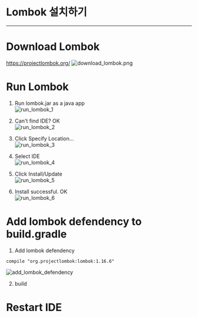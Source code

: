 # Lombok 설치하기
---
# Download Lombok  
https://projectlombok.org/
![download_lombok.png][download_lombok.png]

# Run Lombok  
1. Run lombok.jar as a java app  
![run_lombok_1][run_lombok_1]

2. Can't find IDE?  OK  
![run_lombok_2][run_lombok_2]

3. Click Specify Location...  
![run_lombok_3][run_lombok_3]

4. Select IDE  
![run_lombok_4][run_lombok_4]

5. Click Install/Update  
![run_lombok_5][run_lombok_5]

6. Install successful. OK  
![run_lombok_6][run_lombok_6]

# Add lombok defendency to build.gradle
1. Add lombok defendency  
```
compile "org.projectlombok:lombok:1.16.6"
```
![add_lombok_defendency][add_lombok_defendency]

2. build

# Restart IDE





[download_lombok.png]:https://lh3.googleusercontent.com/5Iua6Ai5k94bO2RSodcE9nciSFeL41Dco4LHxvp6FV2dNY56CW5HTqOloI9Ah_jczlNm-AWkiqsC3xnCMuHGa1tIwGi7iWhCUbjnPl9ulWti35xU8SLKRtkSqdwjG_VhumqhIs0KtuZraI4cZbMUNahYdo-s665MKsM_6DMXDkFH9uFQEVdt5wWHVLb3BnpU9azLhjzZVp6HlzRlbOtCPLbmH5p2bO7d7mtIPiopwDoMjLJr6TURwD6aaO-Db4yqYQL0CPfIf9EHKHPcJYFbzk_I-l6ab94zcl84F7GqQNdyIdCgPThF7-uKk3lB0wGR3MaRzrKz2jOY9-Fr7xnBrsluP0SzZfvSf0Kxuw9B4qDTZdwjpb2rQVjdNQGJ5mLN_pXV6BLsBAGDtLCXl7-wzzpHVQnNeEBlH9RoF7DtYQ-KZ2NGZi-kFUvTKtPFGV2aArH08Aas8Xjj7VlzRjzqRhKpNAjmB2M19Sic2Qa8lni4jY7F15cIFg0Ir39Mqc5hJ47reDz1O2Lojsp7wtNwO-pvj5VlnHzWe86FIgwBC6I_JPZmJfIE3ig6i8zRdfoDWvCp=w858-h795-no
[run_lombok_1]:hhttps://lh3.googleusercontent.com/4a4_CisZ1vAKoaX9Ay8RxnFhyiBMAeK_cMv9-iR2-jqlBU451S1RvFTRlP0XluObXIEeNwNiV6C7F_2o6eO0a1wSS-JM1DgwtTpgRGEn2UKs-0qoQ9mrLD_9bPN7kZZ_YnPNPXzpDJtx1BRdlbuFk2jpkpjWcFWmw72kL7dtHgQiOoNEusai1Jr1lHBi0glUeQa8nXFCwwGBK3PDUOv2GNal1cCMOx0UHWnAhLRlKlEVc3dOl2BTMZY7RFzIYkDrS7_Yi8Wi-qLqeK7JmppWIPvnENkE3KxJNFCUwfW8MiKDKnarlatXLvrD5sZLhePfTxEBeY24-M4g2K3He1yMEfurMNz_rAwRCmnf9hiz87makAGUfK-Mo_ib4EJIHBGcBulV6Ykpd090mwSpCf26enJMWW34pAwy7egVBqQXJq_Guugnz24pCJi_a1CHULuXHKwwwxU96HqboSrLxFR93xq7BrOVkJjpPTkiYKXgZ7yj1nGh58VCazKHbqBK9AcQa2Jy8gI33fW9qhWZss-Vl0ffG0ER-S2bdpkvx8pRxaiHSIEQi85O0bxuS9EIkRDoTENV=w722-h462-no
[run_lombok_2]:https://lh3.googleusercontent.com/I6DmisVMCLOOgue6slhN4rvCNwJecI-EKYOTXdRc7WLzifKBolA-_GMvHCYBDKOTupQUeBnMEnWXDN5lBXbz8Xj2RDVy353eX2CmAfuGHvlhjYZqmYm5v4A52yTTxtOy4d-B6nCBujFKY842fopnvQ5RKd2WMt2dvv4nE4AmW63muUxf7pfLDbzsGzrGwkQlp2BmLb5dutmyREcg89xbFyRfeqZvTZn_lAcskJ9djk98mvtlqYHdITCf_gToI_891k2WT9GleL645W-V7_Ed87lbKcu7elfFLKQZapwpeeVKMRXlNjHPDP0glUJ7ebNg8LsOZChwN9gpCBBchWA3qWd_eckbM2SaH3WVccpLyRCLhmqUS3yZi3yV7J9BNEgSOYouXZjrr7YUs8AyzkEM4WRdVNkLxjZZYH8Wz_mYFCiSGyA6MHBXUPOxLPOHMLr8OYxM7kSM84Jb0zP8sH7SpN_x7yzqyK3YplYlxVvWQUafDqSXWQVEASFNW_R42vtLyZ_WWQfMATCbwQTuqR5uxd7GQSMAAeaB_WQLxTN1PlmFOi-rd3daCdSJl1HlxfDcdzr8=w1190-h620-no
[run_lombok_3]:https://lh3.googleusercontent.com/-kQaESm4u0C5ZMYBIFzn_rwlc_MSCZCmxosrXuvtvy5DnonOzsoGDSwOfAXOXDfyayus_nDyN6gAUdGIU8yrlBubmnnQHJ2uXBjFF30BfFnAEkJ8nSiWLR-owc-Q0eh_R2kfj1eIa8pCU8uJBl80LXWloBiod0Wo03a_TQxfvO0GWWLMnYCvq9Y8Nf8oXIm_XbGOtBrhL3I986Wc9jV0-zSta8nwVBavRt4Z37dYC29kZ_BH5vJbd6X5Vfuem5A3VgGWEClBSKpasVy711glpaiWdR5cvdfyHvu2W_SXmyN0ZIkJx-VmZpMkNwwBg8jAxAVnoWhx_e8K2QAj7TRgkpLT3Jj-C431a7iQo-NilUfsvAFbQF-W77zS_X9Og4WjuuGr-JW1FKipbxZUPxTrc-ETYxnv-HkZlBcSufKzAFwHoVoDzh3YKC8yIOAgdIxGrUf2XfFAViw1qqXEDIgQgfHYqeQ7KYuY2gi3rAW_WzvsNLbykUQojMXHUT-_85nCCIF4lBRIQ7LplFksG5itazIfcoPySmHijtivZlQwdj-MaR2khdOYQ961X2pw7QzGdw8w=w834-h491-no
[run_lombok_4]:https://lh3.googleusercontent.com/8slqdM73VZiCNnGRgavcqMhskD3v2ZpSGuBDyM2b0of9STBFyQ8G_9BV9zdLxDuEZZHyXNg_ct_VI2mRFnU_-onobbQigyw1bPdU3RHT_D2ppd816hyzszkNKHES7RXNhm3FfFT3KVRvFu9vbO_H9hWumQ3pJX_-Bd3VTGOcpMZuwocDAaAqSQ9FBhFYphENQCHuVM6uIjrzKMKLkDmP6Sc_O5xQQGoRzbovqYj9_NZ7msX4mULFhRlZcjH026yNAqSs31El1ujhJTz8k_hYoOEbV9o0tQtODeXMP34hH1taSj4GAEvJPirGuftWahGnlE87Zd2eIxLzlcR2kP6eILKTOUlZPi6s8u3PvwTgX8J2jmBvJalMVrly44b7umqJt84mDHt_t615k4AqjMwaBd1EUDR_s-eUHyFAL3oGAo-dQ3ah_2tmY7YmJiUHskq5FQEmuRyIJLmjmBg4wIC-H6y_J6Wtgsi2Pa1hy64zUpxI1Ute3jp8SiviC2DBJWGOETQRVv7Z9-huZWa1kl_7G3YjZaxqlw4hUZ4Wx0pcYq1fBIVk8iC45DmC3zGgGkYdBmRI=w435-h436-no
[run_lombok_5]:https://lh3.googleusercontent.com/HZKjUJ-fzgB1GK6Ecrw2dSgiyvO_eXBPYMn5IZhCDb9RD46WQaUflY_F4JUu0jjNT13FBMTU55zc-stpDs9hrz1Pqls_lBzYm1rxbdPgqKxqf_98FDnQ_cLZCna9l9_R9zo6aSz0cQYzYkENmDtbGNHx1j4N5wBuycrQOEcw3KQMhQaNXFvAXqHT48Pnz-uLH7VcnBPlq6-88UBUPkKcAt7YOGhpJuo43qgAaI7U2tgyMxs0sD8Znf2S_qj_QynEmDy0y-IQN3AOeGWTDj6RUETEKkXEFUShhMi6wVdzphgmjjMgpwzH7fQRbBp_fh2SjCepLpVgPmVfyuE_BGzovf5cTfalnfueMtzZSNuBr4qZZ3vb5W1nUbSJlqKJJWetfqs6On6qK7Z-TH_AZGo-GnenVUTdpoZX_eghWs3QF8RPLaRulggFPBLzZLZF3wFvxhCfSbeyEExdYNXl2e-HkMh-amPsZnWgdZLNgK973ATquq9PpWIfQuujAGUdDGg1n1zcejJ1iLFz1MvIkb2uRd9zJUGh-f25zSqmCQE4TZuCXoWGNn5qOHcM25mH8B-QpUaS=w834-h491-no
[run_lombok_6]:https://lh3.googleusercontent.com/6q7XDSWY1y7iMb7VVmuJ7DTNKITUamb_LjuRsuWBZegXmfykFBn_Dm3fvUZv9WX4mvfUNusFz5AzpD16YfU89l-ETywnZG0UHn4f1H1dE0-qdom0z-QbC9nrlgMMjx9rYj_MKio35-0Q4TAvfjgPsWsROpk7vQc_kHrHT9BsFjBuNZ7Gj9PZdopkzTPdTuWxnGhuC41W6cB1cRXfSOAEXHs8NdEBSCmf7ZRTveX6QRySv2mqZRiOxAEpmrftcg611dX4hEAyMVzoC54kDBjRoHCOajYZcSrYT-cL-44GUi9Re9sAUNm8jY_MFdcOfu8Ar_NZjZjUUpmpY0W1xb64kx79irj1FvDSJST5Ra90rhfh9RF-oGVgeVtXBPq2NV_M4XIvdFor58Z6CiJp2ngVsyGKe6vUrSNeXKhb-85DJA7LWZVIgH5KQ64zgGoicEUCSaiH_2EEK60UrO0OvQW2UtGla3cV4Y0iNe-yJiD_bDoY_T8vQ1-x5qjGxJ_kiaH5JFn9CgMDzMvGnxYyHcXCGEEEbPX9jPZJN9YM3Torf5VLoyv85bcA6RGcseqYX_evAXCF=w562-h180-no
[add_lombok_defendency]:https://lh3.googleusercontent.com/duWYRx4QBxbP651Vgv3pt8xBuEN4yTYCy_biBRg4FbfIB4RY0xR-FIIr4aK1jaNTYfpmcDYHGY4wZrP2XbS_k6DxJ5dmSrPuVJUSNKfkVfRdS19H87qr3sEt20bFAAQsQ-PkBW4913CSnVcEGFUrrxSFU47Gluq_ASJNmQ-_eEAqhUQVEmR-VzSKMYmbFxvLd6MnDSHAOvnYJLV-jortagzy30wUJaTCuc1k84osxgV5ncQo0rHcw8glAzNy0vEEyMJM7u9J6OImdaNRkwQHcmmfPMUO7WO35Hv4TTLy4Jz2aOLPOwdqtHjs-__MwoMPQz3wFtV3PvhKom1mM-E49faKQw1lxZ9ujMOJqCEzDeAcMBDLlAvvZJZkJyRILfwI19M3dLvgbcc-QZRS9oBXt3ZkL8vwvApp9D57AlcjkF2bsFG2YDVUTbZr91G26QdTNW5vL3amszNHvFjMxf9hyDi5BVEFyn_HxzjkVSYOplcA5eMpM0bVtB_rxdw4ugg7WjIbxWSkWTiZO94gkhbXBtqsdWR70XggNG7L0f8zyBNnavZgmWtOB1VfdIMjrmx-H04a=w522-h80-no
